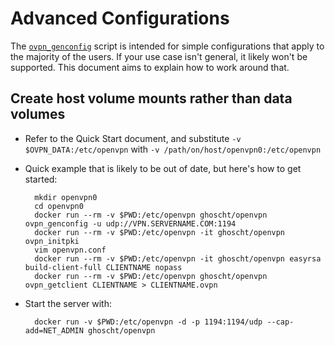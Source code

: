 # Advanced Configurations

The [`ovpn_genconfig`](/bin/ovpn_genconfig) script is intended for simple configurations that apply to the majority of the users.  If your use case isn't general, it likely won't be supported.  This document aims to explain how to work around that.

## Create host volume mounts rather than data volumes

-   Refer to the Quick Start document, and substitute `-v $OVPN_DATA:/etc/openvpn` with `-v /path/on/host/openvpn0:/etc/openvpn`

-   Quick example that is likely to be out of date, but here's how to get started:

          mkdir openvpn0
          cd openvpn0
          docker run --rm -v $PWD:/etc/openvpn ghoscht/openvpn ovpn_genconfig -u udp://VPN.SERVERNAME.COM:1194
          docker run --rm -v $PWD:/etc/openvpn -it ghoscht/openvpn ovpn_initpki
          vim openvpn.conf
          docker run --rm -v $PWD:/etc/openvpn -it ghoscht/openvpn easyrsa build-client-full CLIENTNAME nopass
          docker run --rm -v $PWD:/etc/openvpn ghoscht/openvpn ovpn_getclient CLIENTNAME > CLIENTNAME.ovpn

-   Start the server with:

          docker run -v $PWD:/etc/openvpn -d -p 1194:1194/udp --cap-add=NET_ADMIN ghoscht/openvpn
